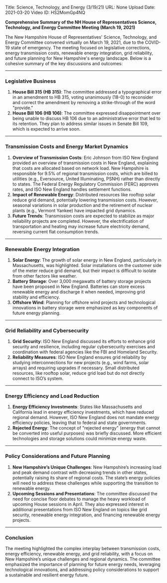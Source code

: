 Title: Science, Technology, and Energy (3/19/21)
URL: None
Upload Date: 2021-03-20
Video ID: HS2MomGp4NQ

**Comprehensive Summary of the NH House of Representatives Science, Technology, and Energy Committee Meeting (March 19, 2021)**

The New Hampshire House of Representatives' Science, Technology, and Energy Committee convened virtually on March 19, 2021, due to the COVID-19 state of emergency. The meeting focused on legislative corrections, energy transmission costs, renewable energy integration, grid reliability, and future planning for New Hampshire's energy landscape. Below is a cohesive summary of the key discussions and outcomes:

---

### **Legislative Business**
1. **House Bill 315 (HB 315)**: The committee addressed a typographical error in an amendment to HB 315, voting unanimously (18-0) to reconsider and correct the amendment by removing a strike-through of the word "provide."
2. **House Bill 106 (HB 106)**: The committee expressed disappointment over being unable to discuss HB 106 due to an administrative error that led to its retention. They plan to address similar issues in Senate Bill 109, which is expected to arrive soon.

---

### **Transmission Costs and Energy Market Dynamics**
1. **Overview of Transmission Costs**: Eric Johnson from ISO New England provided an overview of transmission costs in New England, explaining that costs are allocated based on network load. New Hampshire is responsible for 9.5% of regional transmission costs, which are billed to utilities (e.g., Eversource, United Illuminating, PSNH) rather than directly to states. The Federal Energy Regulatory Commission (FERC) approves rates, and ISO New England handles settlement functions.
2. **Impact of Renewable Energy**: Distributed resources like rooftop solar reduce grid demand, potentially lowering transmission costs. However, seasonal variations in solar production and the retirement of nuclear plants (e.g., Vermont Yankee) have impacted grid dynamics.
3. **Future Trends**: Transmission costs are expected to stabilize as major reliability projects are completed. However, the electrification of transportation and heating may increase future electricity demand, reversing current flat consumption trends.

---

### **Renewable Energy Integration**
1. **Solar Energy**: The growth of solar energy in New England, particularly in Massachusetts, was highlighted. Solar installations on the customer side of the meter reduce grid demand, but their impact is difficult to isolate from other factors like weather.
2. **Battery Storage**: Over 3,000 megawatts of battery storage projects have been proposed in New England. Batteries can store excess renewable energy and discharge it when needed, improving grid stability and efficiency.
3. **Offshore Wind**: Planning for offshore wind projects and technological innovations in battery storage were emphasized as key components of future energy planning.

---

### **Grid Reliability and Cybersecurity**
1. **Grid Security**: ISO New England discussed its efforts to enhance grid security and resilience, including regular cybersecurity exercises and coordination with federal agencies like the FBI and Homeland Security.
2. **Reliability Measures**: ISO New England ensures grid reliability by studying interconnections for new projects (e.g., wind farms, solar arrays) and requiring upgrades if necessary. Small distributed resources, like rooftop solar, reduce grid load but do not directly connect to ISO’s system.

---

### **Energy Efficiency and Load Reduction**
1. **Energy Efficiency Investments**: States like Massachusetts and California lead in energy efficiency investments, which have reduced regional demand. However, ISO New England does not mandate energy efficiency policies, leaving that to federal and state governments.
2. **Rejected Energy**: The concept of "rejected energy" (energy that cannot be converted into useful purposes) was briefly discussed. More efficient technologies and storage solutions could minimize energy waste.

---

### **Policy Considerations and Future Planning**
1. **New Hampshire’s Unique Challenges**: New Hampshire’s increasing load and peak demand contrast with decreasing trends in other states, potentially raising its share of regional costs. The state’s energy policies will need to address these challenges while supporting the transition to renewable energy.
2. **Upcoming Sessions and Presentations**: The committee discussed the need for concise floor debates to manage the heavy workload of upcoming House sessions in April. They also expressed interest in additional presentations from ISO New England on topics like grid security, renewable energy integration, and financing renewable energy projects.

---

### **Conclusion**
The meeting highlighted the complex interplay between transmission costs, energy efficiency, renewable energy, and grid reliability, with a focus on New Hampshire’s unique challenges and regional dynamics. The committee emphasized the importance of planning for future energy needs, leveraging technological innovations, and addressing policy considerations to support a sustainable and resilient energy future.